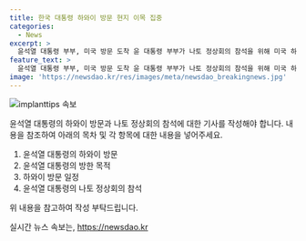 ```yaml
---
title: 한국 대통령 하와이 방문 현지 이목 집중
categories:
  - News
excerpt: >
  윤석열 대통령 부부, 미국 방문 도착 윤 대통령 부부가 나토 정상회의 참석을 위해 미국 하와이에 도착하였다. 윤 대통령은 하와이를 방문한 뒤 인도·태평양사령부를 방문할 예정이며, 이를 통해 한미동맹의 결속을 강화하고 지역의 안보와 평화를 위한 협력을 강조할 것으로 전해졌다. 미국 방문 일정을 마치고 윤 대통령은 나토 정상회의를 위해 워싱턴DC로 이동할 예정이다.
feature_text: >
  윤석열 대통령 부부, 미국 방문 도착 윤 대통령 부부가 나토 정상회의 참석을 위해 미국 하와이에 도착하였다. 윤 대통령은 하와이를 방문한 뒤 인도·태평양사령부를 방문할 예정이며, 이를 통해 한미동맹의 결속을 강화하고 지역의 안보와 평화를 위한 협력을 강조할 것으로 전해졌다. 미국 방문 일정을 마치고 윤 대통령은 나토 정상회의를 위해 워싱턴DC로 이동할 예정이다.
image: 'https://newsdao.kr/res/images/meta/newsdao_breakingnews.jpg'
---
```


<p><img src="https://newsdao.kr/res/images/meta/newsdao_breakingnews.jpg" alt="implanttips 속보" /></p>

<p>윤석열 대통령의 하와이 방문과 나토 정상회의 참석에 대한 기사를 작성해야 합니다. 내용을 참조하여 아래의 목차 및 각 항목에 대한 내용을 넣어주세요.</p>

<ol>
<li>윤석열 대통령의 하와이 방문</li>
<li>윤석열 대통령의 방한 목적</li>
<li>하와이 방문 일정</li>
<li>윤석열 대통령의 나토 정상회의 참석 </li>
</ol>

<p>위 내용을 참고하여 작성 부탁드립니다.</p>
실시간 뉴스 속보는, <a href="https://newsdao.kr" rel="dofollow">https://newsdao.kr</a>


